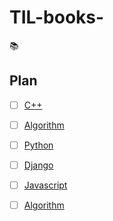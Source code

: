 # TIL-books-
:books:
## Plan  
  - [ ] [C++]()  
  - [ ] [Algorithm](Algorithm/)  
  - [ ] [Python]()  
  - [ ] [Django]()
  - [ ] [Javascript]()
  - [ ] [Algorithm](Algorithm/)  
 
